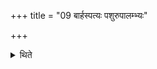 +++
title = "09 बार्हस्पत्यः पशुरुपालम्भ्यः"

+++

<details><summary>थिते</summary>

बार्हस्पत्यः पशुरुपालम्भ्यः ९
</details>
